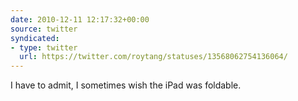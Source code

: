 ```yaml
---
date: 2010-12-11 12:17:32+00:00
source: twitter
syndicated:
- type: twitter
  url: https://twitter.com/roytang/statuses/13568062754136064/
---
```


I have to admit, I sometimes wish the iPad was foldable.